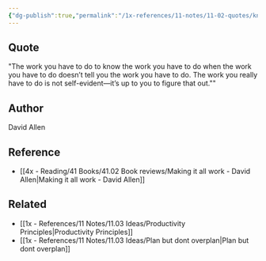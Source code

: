 ```yaml
---
{"dg-publish":true,"permalink":"/1x-references/11-notes/11-02-quotes/knowing-the-work-you-have-to-do-to-know-the-work-you-have-to-do-david-allen/","title":"Knowing the work you have to do","noteIcon":""}
---
```



## Quote
"The work you have to do to know the work you have to do when the work you have to do doesn’t tell you the work you have to do. The work you really have to do is not self-evident—it’s up to you to figure that out.""

## Author
David Allen

## Reference
- [[4x - Reading/41 Books/41.02 Book reviews/Making it all work - David Allen\|Making it all work - David Allen]]

## Related
- [[1x - References/11 Notes/11.03 Ideas/Productivity Principles\|Productivity Principles]]
- [[1x - References/11 Notes/11.03 Ideas/Plan but dont overplan\|Plan but dont overplan]]